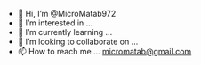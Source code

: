 - 👋 Hi, I’m @MicroMatab972
- 👀 I’m interested in ...
- 🌱 I’m currently learning ...
- 💞️ I’m looking to collaborate on ...
- 📫 How to reach me ... micromatab@gmail.com

<!---
MicroMatab972/MicroMatab972 is a ✨ special ✨ repository because its `README.md` (this file) appears on your GitHub profile.
You can click the Preview link to take a look at your changes.
--->
